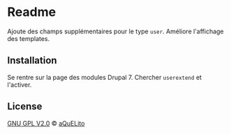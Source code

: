 
# Readme

Ajoute des champs supplémentaires pour le type `user`. Améliore l'affichage des templates.

## Installation

Se rentre sur la page des modules Drupal 7. Chercher `userextend` et l'activer.

## License

[GNU GPL V2.0](./LICENSE) &copy; [aQuELito](https://aquelito.fr/)
